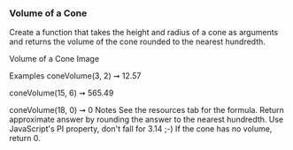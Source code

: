 ### Volume of a Cone

Create a function that takes the height and radius of a cone as arguments and returns the volume of the cone rounded to the nearest hundredth.

Volume of a Cone Image

Examples
coneVolume(3, 2) ➞ 12.57

coneVolume(15, 6) ➞ 565.49

coneVolume(18, 0) ➞ 0
Notes
See the resources tab for the formula.
Return approximate answer by rounding the answer to the nearest hundredth.
Use JavaScript's PI property, don't fall for 3.14 ;-)
If the cone has no volume, return 0.
